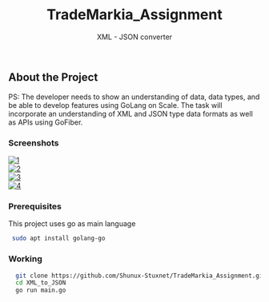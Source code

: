 
<div align="center">

  <h1>TradeMarkia_Assignment</h1>
  
  <p>
    XML - JSON converter
  </p>
  
  
   
</div>

<br />


<!-- About the Project -->
## About the Project
PS: The developer needs to show an understanding of data, data types, and be able to develop features using GoLang on Scale. The task will incorporate an understanding of XML and JSON type data formats as well as APIs using GoFiber.
<!-- Screenshots -->
### Screenshots

<div align="left"> 
  <a href="https://ibb.co/nrRZYNH"><img src="https://i.ibb.co/gy6HfL5/1.png" alt="1" border="0"></a>
</div>
<div align="left"> 
  <a href="https://ibb.co/x800JXf"><img src="https://i.ibb.co/k6ffQ59/2.png" alt="2" border="0"></a>
</div>
<div align="left"> 
  <a href="https://ibb.co/r6BmJHC"><img src="https://i.ibb.co/pzHxpdt/3.png" alt="3" border="0"></a>
</div>
<div align="left"> 
  <a href="https://ibb.co/Brzc7KH"><img src="https://i.ibb.co/3Mr48Y5/4.png" alt="4" border="0"></a>
</div>






### Prerequisites

This project uses go as main language

```bash
 sudo apt install golang-go
```

<!-- Installation -->
### Working



```bash
  git clone https://github.com/Shunux-Stuxnet/TradeMarkia_Assignment.git
  cd XML_to_JSON
  go run main.go
```
   
